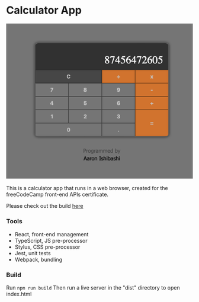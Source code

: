 # Calculator App
![Preview Image](./screenshot.png)

This is a calculator app that runs in a web browser, created for the freeCodeCamp front-end APIs certificate. 

Please check out the build [here](https://aaronishibashi.com/portfolio/web/calculator/)

### Tools
- React, front-end management
- TypeScript, JS pre-processor
- Stylus, CSS pre-processor
- Jest, unit tests
- Webpack, bundling

### Build
Run `npm run build`
Then run a live server in the "dist" directory to open index.html
